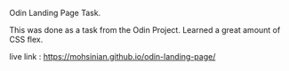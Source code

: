 Odin Landing Page Task.


This was done as a task from the Odin Project. Learned a great amount of CSS flex.


live link : https://mohsinian.github.io/odin-landing-page/
